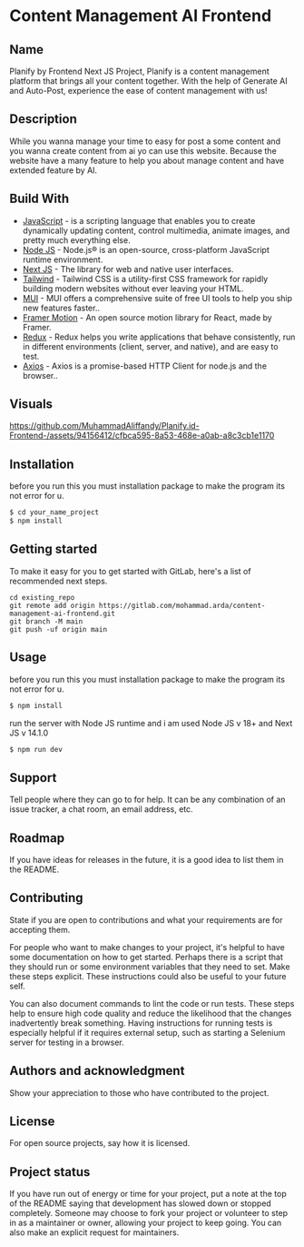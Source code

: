 # Content Management AI Frontend



## Name
Planify by Frontend Next JS Project, Planify is a content management platform that brings all your content together. With the help of Generate AI and Auto-Post, experience the ease of content management with us!

## Description
While you wanna manage your time to easy for post a some content and you wanna create content from ai yo can use this website. Because the website have a many feature to help you about manage content and have extended feature by AI.

## Build With
- [JavaScript](https://www.javascript.com/) - is a scripting language that enables you to create dynamically updating content, control multimedia, animate      images, and pretty much everything else.
- [Node JS](https://nodejs.org/en) - Node.js® is an open-source, cross-platform JavaScript runtime environment.
- [Next JS](https://nextjs.org/) - The library for web and native user interfaces.
- [Tailwind](https://tailwindcss.com) - Tailwind CSS is a utility-first CSS framework for rapidly building modern websites without ever leaving your HTML.
- [MUI](https://mui.com/) - MUI offers a comprehensive suite of free UI tools to help you ship new features faster..
- [Framer Motion](https://www.npmjs.com/package/framer-motion) - An open source motion library for React, made by Framer.
- [Redux](https://redux.js.org) - Redux helps you write applications that behave consistently, run in different environments (client, server, and native), and are easy to test.
- [Axios](https://axios-http.com/) - Axios is a promise-based HTTP Client for node.js and the browser..

## Visuals
https://github.com/MuhammadAliffandy/Planify.id-Frontend-/assets/94156412/cfbca595-8a53-468e-a0ab-a8c3cb1e1170



## Installation
before you run this you must installation package to make the program its not error for u.

```sh
$ cd your_name_project
$ npm install
```


## Getting started

To make it easy for you to get started with GitLab, here's a list of recommended next steps.


```
cd existing_repo
git remote add origin https://gitlab.com/mohammad.arda/content-management-ai-frontend.git
git branch -M main
git push -uf origin main
```

## Usage

before you run this you must installation package to make the program its not error for u.

```sh
$ npm install
```

run the server with Node JS runtime and i am used Node JS v 18+ and Next JS v 14.1.0

```sh
$ npm run dev
```

## Support
Tell people where they can go to for help. It can be any combination of an issue tracker, a chat room, an email address, etc.

## Roadmap
If you have ideas for releases in the future, it is a good idea to list them in the README.

## Contributing
State if you are open to contributions and what your requirements are for accepting them.

For people who want to make changes to your project, it's helpful to have some documentation on how to get started. Perhaps there is a script that they should run or some environment variables that they need to set. Make these steps explicit. These instructions could also be useful to your future self.

You can also document commands to lint the code or run tests. These steps help to ensure high code quality and reduce the likelihood that the changes inadvertently break something. Having instructions for running tests is especially helpful if it requires external setup, such as starting a Selenium server for testing in a browser.

## Authors and acknowledgment
Show your appreciation to those who have contributed to the project.

## License
For open source projects, say how it is licensed.

## Project status
If you have run out of energy or time for your project, put a note at the top of the README saying that development has slowed down or stopped completely. Someone may choose to fork your project or volunteer to step in as a maintainer or owner, allowing your project to keep going. You can also make an explicit request for maintainers.
